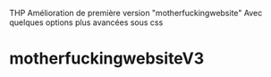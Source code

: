THP
Amélioration de première version "motherfuckingwebsite"
Avec quelques options plus avancées sous css
# motherfuckingwebsiteV3